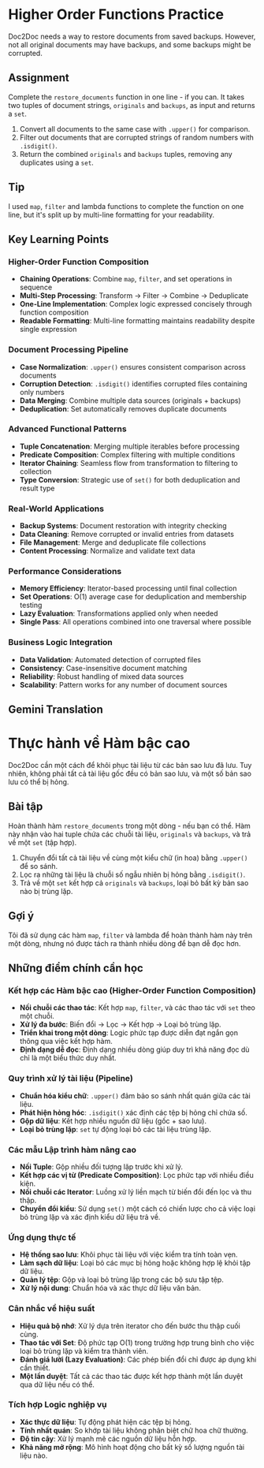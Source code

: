 # Higher Order Functions Practice

Doc2Doc needs a way to restore documents from saved backups. However, not all original documents may have backups, and some backups might be corrupted.

## Assignment

Complete the `restore_documents` function in one line - if you can. It takes two tuples of document strings, `originals` and `backups`, as input and returns a `set`.

1. Convert all documents to the same case with `.upper()` for comparison.
2. Filter out documents that are corrupted strings of random numbers with `.isdigit()`.
3. Return the combined `originals` and `backups` tuples, removing any duplicates using a `set`.

## Tip

I used `map`, `filter` and lambda functions to complete the function on one line, but it's split up by multi-line formatting for your readability.

## Key Learning Points

### Higher-Order Function Composition
- **Chaining Operations**: Combine `map`, `filter`, and set operations in sequence
- **Multi-Step Processing**: Transform → Filter → Combine → Deduplicate
- **One-Line Implementation**: Complex logic expressed concisely through function composition
- **Readable Formatting**: Multi-line formatting maintains readability despite single expression

### Document Processing Pipeline
- **Case Normalization**: `.upper()` ensures consistent comparison across documents
- **Corruption Detection**: `.isdigit()` identifies corrupted files containing only numbers
- **Data Merging**: Combine multiple data sources (originals + backups)
- **Deduplication**: Set automatically removes duplicate documents

### Advanced Functional Patterns
- **Tuple Concatenation**: Merging multiple iterables before processing
- **Predicate Composition**: Complex filtering with multiple conditions
- **Iterator Chaining**: Seamless flow from transformation to filtering to collection
- **Type Conversion**: Strategic use of `set()` for both deduplication and result type

### Real-World Applications
- **Backup Systems**: Document restoration with integrity checking
- **Data Cleaning**: Remove corrupted or invalid entries from datasets
- **File Management**: Merge and deduplicate file collections
- **Content Processing**: Normalize and validate text data

### Performance Considerations
- **Memory Efficiency**: Iterator-based processing until final collection
- **Set Operations**: O(1) average case for deduplication and membership testing
- **Lazy Evaluation**: Transformations applied only when needed
- **Single Pass**: All operations combined into one traversal where possible

### Business Logic Integration
- **Data Validation**: Automated detection of corrupted files
- **Consistency**: Case-insensitive document matching
- **Reliability**: Robust handling of mixed data sources
- **Scalability**: Pattern works for any number of document sources

## Gemini Translation

# Thực hành về Hàm bậc cao

Doc2Doc cần một cách để khôi phục tài liệu từ các bản sao lưu đã lưu. Tuy nhiên, không phải tất cả tài liệu gốc đều có bản sao lưu, và một số bản sao lưu có thể bị hỏng.

## Bài tập

Hoàn thành hàm `restore_documents` trong một dòng - nếu bạn có thể. Hàm này nhận vào hai tuple chứa các chuỗi tài liệu, `originals` và `backups`, và trả về một `set` (tập hợp).

1.  Chuyển đổi tất cả tài liệu về cùng một kiểu chữ (in hoa) bằng `.upper()` để so sánh.
2.  Lọc ra những tài liệu là chuỗi số ngẫu nhiên bị hỏng bằng `.isdigit()`.
3.  Trả về một `set` kết hợp cả `originals` và `backups`, loại bỏ bất kỳ bản sao nào bị trùng lặp.

## Gợi ý

Tôi đã sử dụng các hàm `map`, `filter` và lambda để hoàn thành hàm này trên một dòng, nhưng nó được tách ra thành nhiều dòng để bạn dễ đọc hơn.

## Những điểm chính cần học

### Kết hợp các Hàm bậc cao (Higher-Order Function Composition)
- **Nối chuỗi các thao tác**: Kết hợp `map`, `filter`, và các thao tác với `set` theo một chuỗi.
- **Xử lý đa bước**: Biến đổi → Lọc → Kết hợp → Loại bỏ trùng lặp.
- **Triển khai trong một dòng**: Logic phức tạp được diễn đạt ngắn gọn thông qua việc kết hợp hàm.
- **Định dạng dễ đọc**: Định dạng nhiều dòng giúp duy trì khả năng đọc dù chỉ là một biểu thức duy nhất.

### Quy trình xử lý tài liệu (Pipeline)
- **Chuẩn hóa kiểu chữ**: `.upper()` đảm bảo so sánh nhất quán giữa các tài liệu.
- **Phát hiện hỏng hóc**: `.isdigit()` xác định các tệp bị hỏng chỉ chứa số.
- **Gộp dữ liệu**: Kết hợp nhiều nguồn dữ liệu (gốc + sao lưu).
- **Loại bỏ trùng lặp**: `set` tự động loại bỏ các tài liệu trùng lặp.

### Các mẫu Lập trình hàm nâng cao
- **Nối Tuple**: Gộp nhiều đối tượng lặp trước khi xử lý.
- **Kết hợp các vị từ (Predicate Composition)**: Lọc phức tạp với nhiều điều kiện.
- **Nối chuỗi các Iterator**: Luồng xử lý liền mạch từ biến đổi đến lọc và thu thập.
- **Chuyển đổi kiểu**: Sử dụng `set()` một cách có chiến lược cho cả việc loại bỏ trùng lặp và xác định kiểu dữ liệu trả về.

### Ứng dụng thực tế
- **Hệ thống sao lưu**: Khôi phục tài liệu với việc kiểm tra tính toàn vẹn.
- **Làm sạch dữ liệu**: Loại bỏ các mục bị hỏng hoặc không hợp lệ khỏi tập dữ liệu.
- **Quản lý tệp**: Gộp và loại bỏ trùng lặp trong các bộ sưu tập tệp.
- **Xử lý nội dung**: Chuẩn hóa và xác thực dữ liệu văn bản.

### Cân nhắc về hiệu suất
- **Hiệu quả bộ nhớ**: Xử lý dựa trên iterator cho đến bước thu thập cuối cùng.
- **Thao tác với Set**: Độ phức tạp O(1) trong trường hợp trung bình cho việc loại bỏ trùng lặp và kiểm tra thành viên.
- **Đánh giá lười (Lazy Evaluation)**: Các phép biến đổi chỉ được áp dụng khi cần thiết.
- **Một lần duyệt**: Tất cả các thao tác được kết hợp thành một lần duyệt qua dữ liệu nếu có thể.

### Tích hợp Logic nghiệp vụ
- **Xác thực dữ liệu**: Tự động phát hiện các tệp bị hỏng.
- **Tính nhất quán**: So khớp tài liệu không phân biệt chữ hoa chữ thường.
- **Độ tin cậy**: Xử lý mạnh mẽ các nguồn dữ liệu hỗn hợp.
- **Khả năng mở rộng**: Mô hình hoạt động cho bất kỳ số lượng nguồn tài liệu nào.